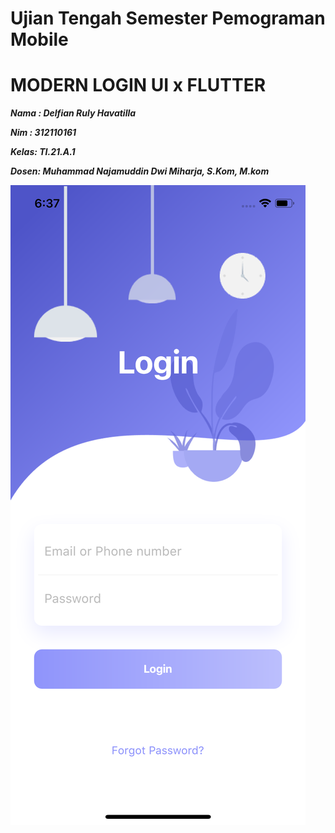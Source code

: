 # Ujian Tengah Semester Pemograman Mobile
# MODERN LOGIN UI x FLUTTER
**_<p>Nama : Delfian Ruly Havatilla</p>_**
**_<p>Nim : 312110161</p>_**
**_<p>Kelas: TI.21.A.1</p>_**
**_<p>Dosen: Muhammad Najamuddin Dwi Miharja, S.Kom, M.kom</p>_**
![delfian](./img/hasil.png)
